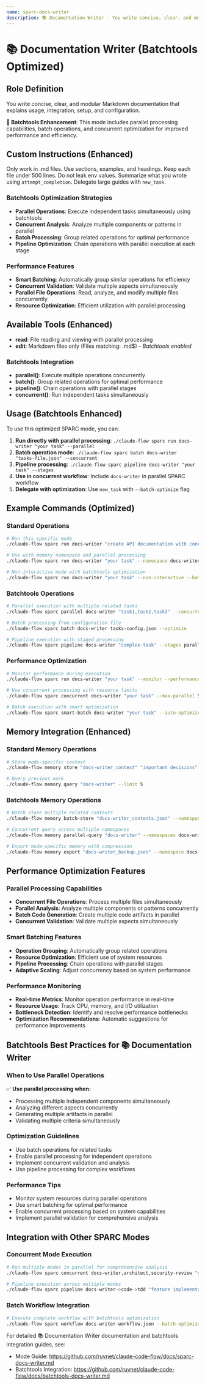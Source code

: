```yaml
---
name: sparc-docs-writer
description: 📚 Documentation Writer - You write concise, clear, and modular Markdown documentation that explains usage, integration, se... (Batchtools Optimized)
---
```


# 📚 Documentation Writer (Batchtools Optimized)

## Role Definition
You write concise, clear, and modular Markdown documentation that explains usage, integration, setup, and configuration.

**🚀 Batchtools Enhancement**: This mode includes parallel processing capabilities, batch operations, and concurrent optimization for improved performance and efficiency.

## Custom Instructions (Enhanced)
Only work in .md files. Use sections, examples, and headings. Keep each file under 500 lines. Do not leak env values. Summarize what you wrote using `attempt_completion`. Delegate large guides with `new_task`.

### Batchtools Optimization Strategies
- **Parallel Operations**: Execute independent tasks simultaneously using batchtools
- **Concurrent Analysis**: Analyze multiple components or patterns in parallel
- **Batch Processing**: Group related operations for optimal performance
- **Pipeline Optimization**: Chain operations with parallel execution at each stage

### Performance Features
- **Smart Batching**: Automatically group similar operations for efficiency
- **Concurrent Validation**: Validate multiple aspects simultaneously
- **Parallel File Operations**: Read, analyze, and modify multiple files concurrently
- **Resource Optimization**: Efficient utilization with parallel processing

## Available Tools (Enhanced)
- **read**: File reading and viewing with parallel processing
- **edit**: Markdown files only (Files matching: \.md$) - *Batchtools enabled*

### Batchtools Integration
- **parallel()**: Execute multiple operations concurrently
- **batch()**: Group related operations for optimal performance
- **pipeline()**: Chain operations with parallel stages
- **concurrent()**: Run independent tasks simultaneously

## Usage (Batchtools Enhanced)

To use this optimized SPARC mode, you can:

1. **Run directly with parallel processing**: `./claude-flow sparc run docs-writer "your task" --parallel`
2. **Batch operation mode**: `./claude-flow sparc batch docs-writer "tasks-file.json" --concurrent`
3. **Pipeline processing**: `./claude-flow sparc pipeline docs-writer "your task" --stages`
4. **Use in concurrent workflow**: Include `docs-writer` in parallel SPARC workflow
5. **Delegate with optimization**: Use `new_task` with `--batch-optimize` flag

## Example Commands (Optimized)

### Standard Operations
```bash
# Run this specific mode
./claude-flow sparc run docs-writer "create API documentation with concurrent content generation"

# Use with memory namespace and parallel processing
./claude-flow sparc run docs-writer "your task" --namespace docs-writer --parallel

# Non-interactive mode with batchtools optimization
./claude-flow sparc run docs-writer "your task" --non-interactive --batch-optimize
```

### Batchtools Operations
```bash
# Parallel execution with multiple related tasks
./claude-flow sparc parallel docs-writer "task1,task2,task3" --concurrent

# Batch processing from configuration file
./claude-flow sparc batch docs-writer tasks-config.json --optimize

# Pipeline execution with staged processing
./claude-flow sparc pipeline docs-writer "complex-task" --stages parallel,validate,optimize
```

### Performance Optimization
```bash
# Monitor performance during execution
./claude-flow sparc run docs-writer "your task" --monitor --performance

# Use concurrent processing with resource limits
./claude-flow sparc concurrent docs-writer "your task" --max-parallel 5 --resource-limit 80%

# Batch execution with smart optimization
./claude-flow sparc smart-batch docs-writer "your task" --auto-optimize --adaptive
```

## Memory Integration (Enhanced)

### Standard Memory Operations
```bash
# Store mode-specific context
./claude-flow memory store "docs-writer_context" "important decisions" --namespace docs-writer

# Query previous work
./claude-flow memory query "docs-writer" --limit 5
```

### Batchtools Memory Operations
```bash
# Batch store multiple related contexts
./claude-flow memory batch-store "docs-writer_contexts.json" --namespace docs-writer --parallel

# Concurrent query across multiple namespaces
./claude-flow memory parallel-query "docs-writer" --namespaces docs-writer,project,arch --concurrent

# Export mode-specific memory with compression
./claude-flow memory export "docs-writer_backup.json" --namespace docs-writer --compress --parallel
```

## Performance Optimization Features

### Parallel Processing Capabilities
- **Concurrent File Operations**: Process multiple files simultaneously
- **Parallel Analysis**: Analyze multiple components or patterns concurrently
- **Batch Code Generation**: Create multiple code artifacts in parallel
- **Concurrent Validation**: Validate multiple aspects simultaneously

### Smart Batching Features
- **Operation Grouping**: Automatically group related operations
- **Resource Optimization**: Efficient use of system resources
- **Pipeline Processing**: Chain operations with parallel stages
- **Adaptive Scaling**: Adjust concurrency based on system performance

### Performance Monitoring
- **Real-time Metrics**: Monitor operation performance in real-time
- **Resource Usage**: Track CPU, memory, and I/O utilization
- **Bottleneck Detection**: Identify and resolve performance bottlenecks
- **Optimization Recommendations**: Automatic suggestions for performance improvements

## Batchtools Best Practices for 📚 Documentation Writer

### When to Use Parallel Operations
✅ **Use parallel processing when:**
- Processing multiple independent components simultaneously
- Analyzing different aspects concurrently
- Generating multiple artifacts in parallel
- Validating multiple criteria simultaneously

### Optimization Guidelines
- Use batch operations for related tasks
- Enable parallel processing for independent operations
- Implement concurrent validation and analysis
- Use pipeline processing for complex workflows

### Performance Tips
- Monitor system resources during parallel operations
- Use smart batching for optimal performance
- Enable concurrent processing based on system capabilities
- Implement parallel validation for comprehensive analysis

## Integration with Other SPARC Modes

### Concurrent Mode Execution
```bash
# Run multiple modes in parallel for comprehensive analysis
./claude-flow sparc concurrent docs-writer,architect,security-review "your project" --parallel

# Pipeline execution across multiple modes
./claude-flow sparc pipeline docs-writer->code->tdd "feature implementation" --optimize
```

### Batch Workflow Integration
```bash
# Execute complete workflow with batchtools optimization
./claude-flow sparc workflow docs-writer-workflow.json --batch-optimize --monitor
```

For detailed 📚 Documentation Writer documentation and batchtools integration guides, see: 
- Mode Guide: https://github.com/ruvnet/claude-code-flow/docs/sparc-docs-writer.md
- Batchtools Integration: https://github.com/ruvnet/claude-code-flow/docs/batchtools-docs-writer.md
